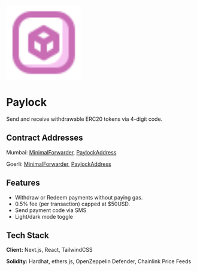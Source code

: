 
<img src="https://github.com/IbrahimSam96/paylock/blob/main/public/daaps.svg" width="200">


# Paylock

Send and receive withdrawable ERC20 tokens via 4-digit code.  

## Contract Addresses
Mumbai:
[MinimalForwarder](https://polygonscan.com/address/0x219aaE373B3033Fb67686360258F729300eC5696), 
[PaylockAddress](https://polygonscan.com/address/0xB7eE72448D43844560976cEB6701FB9ebeB6626e)

Goerli: 
[MinimalForwarder](https://goerli.etherscan.io/address/0x5F46AeB8f5611E110175838Ad164b872c6Dae958),
[PaylockAddress](https://goerli.etherscan.io/address/0x86Fa62B55d88a2b0ACADE19A660C778931974f87)

## Features
- Withdraw or Redeem payments without paying gas.
- 0.5% fee (per transaction) capped at $50USD. 
- Send payment code via SMS
- Light/dark mode toggle


## Tech Stack

**Client:** Next.js, React, TailwindCSS

**Solidity:** Hardhat, ethers.js, OpenZeppelin Defender, Chainlink Price Feeds

